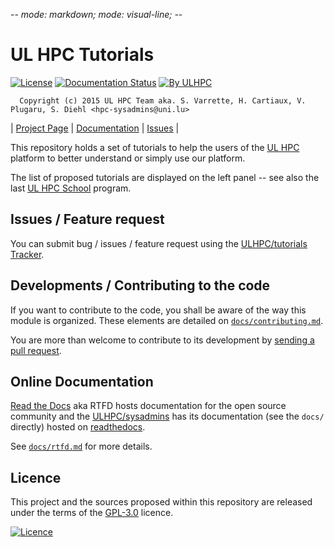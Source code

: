 -*- mode: markdown; mode: visual-line;  -*-

# UL HPC Tutorials

[![License](http://img.shields.io/:license-GPL3.0-blue.svg)](LICENSE)
[![Documentation Status](https://readthedocs.org/projects/ulhpc-tutorials/badge/?version=latest)](https://readthedocs.org/projects/ulhpc-tutorials/?badge=latest)
[![By ULHPC](https://img.shields.io/badge/by-ULHPC-blue.svg)](http://hpc.uni.lu)

      Copyright (c) 2015 UL HPC Team aka. S. Varrette, H. Cartiaux, V. Plugaru, S. Diehl <hpc-sysadmins@uni.lu>

| [Project Page](https://github.com/ULHPC/tutorials) |  [Documentation](https://ulhpc-tutorials.readthedocs.org/en/latest/) | [Issues](https://github.com/ULHPC/tutorials/issues) |

This repository holds a set of tutorials to help the users of the [UL HPC](https://hpc.uni.lu) platform to better understand or simply use our platform. 

The list of proposed tutorials are displayed on the left panel -- see also the last [UL HPC School](http://hpc.uni.lu/hpc-school/) program.

## Issues / Feature request

You can submit bug / issues / feature request using the [ULHPC/tutorials Tracker](https://github.com/ULHPC/tutorials/issues). 

## Developments / Contributing to the code 

If you want to contribute to the code, you shall be aware of the way this module is organized. 
These elements are detailed on [`docs/contributing.md`](contributing.md).

You are more than welcome to contribute to its development by [sending a pull request](https://help.github.com/articles/using-pull-requests). 

## Online Documentation

[Read the Docs](https://readthedocs.org/) aka RTFD hosts documentation for the open source community and the [ULHPC/sysadmins](https://github.com/ULHPC/tutorials) has its documentation (see the `docs/` directly) hosted on [readthedocs](http://ulhpc-tutorials.rtfd.org).

See [`docs/rtfd.md`](rtfd.md) for more details.

## Licence

This project and the sources proposed within this repository are released under the terms of the [GPL-3.0](LICENCE) licence.

[![Licence](https://www.gnu.org/graphics/gplv3-88x31.png)](LICENSE)
